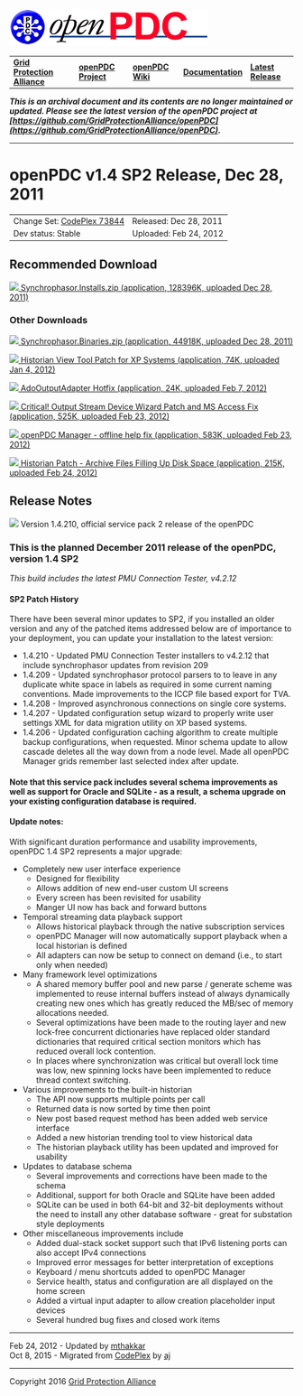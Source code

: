 [![The Open Source Phasor Data Concentrator](openPDC_Logo.png)](openPDC_Home.md "The Open Source Phasor Data Concentrator")

|   |   |   |   |   |
|---|---|---|---|---|
| **[Grid Protection Alliance](http://www.gridprotectionalliance.org "Grid Protection Alliance Home Page")** | **[openPDC Project](https://github.com/GridProtectionAlliance/openPDC "openPDC Project on GitHub")** | **[openPDC Wiki](https://github.com/GridProtectionAlliance/openPDC/wiki)** | **[Documentation](https://github.com/GridProtectionAlliance/openPDC/wiki/Documentation)** | **[Latest Release](https://github.com/GridProtectionAlliance/openPDC/releases "openPDC Releases Home Page")** |

***This is an archival document and its contents are no longer maintained or updated. Please see the latest version of the openPDC project at [https://github.com/GridProtectionAlliance/openPDC](https://github.com/GridProtectionAlliance/openPDC).***

---

# openPDC v1.4 SP2 Release, Dec 28, 2011

|   |   |
|---|---|
| Change Set: [CodePlex 73844](http://openpdc.codeplex.com/SourceControl/changeset/view/73844) | Released: Dec 28, 2011 |
| Dev status: Stable | Uploaded: Feb 24, 2012 |

## Recommended Download

[![](files/RuntimeBinary.gif) Synchrophasor.Installs.zip (application, 128396K, uploaded Dec 28, 2011)](http://openpdc.codeplex.com/downloads/get/238624)

### Other Downloads

[![](files/RuntimeBinary.gif) Synchrophasor.Binaries.zip (application, 44918K, uploaded Dec 28, 2011)](http://openpdc.codeplex.com/downloads/get/316814)

[![](files/RuntimeBinary.gif) Historian View Tool Patch for XP Systems (application, 74K, uploaded Jan 4, 2012)](http://openpdc.codeplex.com/downloads/get/322393)

[![](files/RuntimeBinary.gif) AdoOutputAdapter Hotfix (application, 24K, uploaded Feb 7, 2012)](http://openpdc.codeplex.com/downloads/get/337400)

[![](files/RuntimeBinary.gif) Critical! Output Stream Device Wizard Patch and MS Access Fix (application, 525K, uploaded Feb 23, 2012)](http://openpdc.codeplex.com/downloads/get/340526)

[![](files/RuntimeBinary.gif) openPDC Manager - offline help fix (application, 583K, uploaded Feb 23, 2012)](http://openpdc.codeplex.com/downloads/get/346752)

[![](files/RuntimeBinary.gif) Historian Patch - Archive Files Filling Up Disk Space (application, 215K, uploaded Feb 24, 2012)](http://openpdc.codeplex.com/downloads/get/347135)

## Release Notes

[![](files/project_icon_lrg.gif)]() Version 1.4.210, official service pack 2 release of the openPDC

### This is the planned December 2011 release of the openPDC, version 1.4 SP2

*This build includes the latest PMU Connection Tester, v4.2.12*

#### SP2 Patch History

There have been several minor updates to SP2, if you installed an older version and any of the patched items addressed below are of importance to your deployment, you can update your installation to the latest version:

- 1.4.210 - Updated PMU Connection Tester installers to v4.2.12 that include synchrophasor updates from revision 209
- 1.4.209 - Updated synchrophasor protocol parsers to to leave in any duplicate white space in labels as required in some current naming conventions. Made improvements to the ICCP file based export for TVA.
- 1.4.208 - Improved asynchronous connections on single core systems.
- 1.4.207 - Updated configuration setup wizard to properly write user settings XML for data migration utility on XP based systems.
- 1.4.206 - Updated configuration caching algorithm to create multiple backup configurations, when requested. Minor schema update to allow cascade deletes all the way down from a node level. Made all openPDC Manager grids remember last selected index after update.

#### Note that this service pack includes several schema improvements as well as support for Oracle and SQLite - as a result, a schema upgrade on your existing configuration database is required.

#### Update notes:

With significant duration performance and usability improvements, openPDC 1.4 SP2 represents a major upgrade:

- Completely new user interface experience
    - Designed for flexibility
    - Allows addition of new end-user custom UI screens
    - Every screen has been revisited for usability
    - Manger UI now has back and forward buttons
- Temporal streaming data playback support
    - Allows historical playback through the native subscription services
    - openPDC Manager will now automatically support playback when a local historian is defined
    - All adapters can now be setup to connect on demand (i.e., to start only when needed)
- Many framework level optimizations
    - A shared memory buffer pool and new parse / generate scheme was implemented to reuse internal buffers instead of always dynamically creating new ones which has greatly reduced the MB/sec of memory allocations needed.
    - Several optimizations have been made to the routing layer and new lock-free concurrent dictionaries have replaced older standard dictionaries that required critical section monitors which has reduced overall lock contention.
    - In places where synchronization was critical but overall lock time was low, new spinning locks have been implemented to reduce thread context switching.
- Various improvements to the built-in historian
    - The API now supports multiple points per call
    - Returned data is now sorted by time then point
    - New post based request method has been added web service interface
    - Added a new historian trending tool to view historical data
    - The historian playback utility has been updated and improved for usability
- Updates to database schema
    - Several improvements and corrections have been made to the schema
    - Additional, support for both Oracle and SQLite have been added
    - SQLite can be used in both 64-bit and 32-bit deployments without the need to install any other database software - great for substation style deployments
- Other miscellaneous improvements include
    - Added dual-stack socket support such that IPv6 listening ports can also accept IPv4 connections
    - Improved error messages for better interpretation of exceptions
    - Keyboard / menu shortcuts added to openPDC Manager
    - Service health, status and configuration are all displayed on the home screen
    - Added a virtual input adapter to allow creation placeholder input devices
    - Several hundred bug fixes and closed work items

---

Feb 24, 2012 - Updated by [mthakkar](http://www.codeplex.com/site/users/view/mthakkar)  
Oct 8, 2015 - Migrated from [CodePlex](http://openpdc.codeplex.com/releases/view/64388) by [aj](https://github.com/ajstadlin)

---

Copyright 2016 [Grid Protection Alliance](http://www.gridprotectionalliance.org)